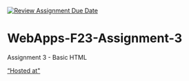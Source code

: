 [![Review Assignment Due Date](https://classroom.github.com/assets/deadline-readme-button-24ddc0f5d75046c5622901739e7c5dd533143b0c8e959d652212380cedb1ea36.svg)](https://classroom.github.com/a/q2-Q7VCy)
# WebApps-F23-Assignment-3
Assignment 3 - Basic HTML

[“Hosted at"](https://github.com/44-563-WebApps-F23/44563-webapps-f23-assignment3-ShivaniPandula/blob/main/index.htm)